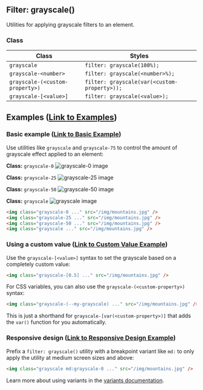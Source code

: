 ## Filter: grayscale()

Utilities for applying grayscale filters to an element.

### Class

| Class                     | Styles                                     |
| ------------------------- | ------------------------------------------ |
| `grayscale`               | `filter: grayscale(100%);`                |
| `grayscale-<number>`      | `filter: grayscale(<number>%);`           |
| `grayscale-(<custom-property>)` | `filter: grayscale(var(<custom-property>));` |
| `grayscale-[<value>]`     | `filter: grayscale(<value>);`              |

## Examples ([Link to Examples](https://tailwindcss.com/docs/filter-grayscale#examples))

### Basic example ([Link to Basic Example](https://tailwindcss.com/docs/filter-grayscale#basic-example))

Use utilities like `grayscale` and `grayscale-75` to control the amount of grayscale effect applied to an element:

**Class:** `grayscale-0`
![grayscale-0 image](https://images.unsplash.com/photo-1554629947-334ff61d85dc?ixid=MnwxMjA3fDB8MHxwaG90by1wYWdlfHx8fGVufDB8fHx8&ixlib=rb-1.2.1&auto=format&fit=crop&w=1000&h=1000&q=90)

**Class:** `grayscale-25`
![grayscale-25 image](https://images.unsplash.com/photo-1554629947-334ff61d85dc?ixid=MnwxMjA3fDB8MHxwaG90by1wYWdlfHx8fGVufDB8fHx8&ixlib=rb-1.2.1&auto=format&fit=crop&w=1000&h=1000&q=90)

**Class:** `grayscale-50`
![grayscale-50 image](https://images.unsplash.com/photo-1554629947-334ff61d85dc?ixid=MnwxMjA3fDB8MHxwaG90by1wYWdlfHx8fGVufDB8fHx8&ixlib=rb-1.2.1&auto=format&fit=crop&w=1000&h=1000&q=90)

**Class:** `grayscale`
![grayscale image](https://images.unsplash.com/photo-1554629947-334ff61d85dc?ixid=MnwxMjA3fDB8MHxwaG90by1wYWdlfHx8fGVufDB8fHx8&ixlib=rb-1.2.1&auto=format&fit=crop&w=1000&h=1000&q=90)

```html
<img class="grayscale-0 ..." src="/img/mountains.jpg" />
<img class="grayscale-25 ..." src="/img/mountains.jpg" />
<img class="grayscale-50 ..." src="/img/mountains.jpg" />
<img class="grayscale ..." src="/img/mountains.jpg" />
```

### Using a custom value ([Link to Custom Value Example](https://tailwindcss.com/docs/filter-grayscale#using-a-custom-value))

Use the `grayscale-[<value>]` syntax to set the grayscale based on a completely custom value:

```html
<img class="grayscale-[0.5] ..." src="/img/mountains.jpg" />
```

For CSS variables, you can also use the `grayscale-(<custom-property>)` syntax:

```html
<img class="grayscale-(--my-grayscale) ..." src="/img/mountains.jpg" />
```

This is just a shorthand for `grayscale-[var(<custom-property>)]` that adds the `var()` function for you automatically.

### Responsive design ([Link to Responsive Design Example](https://tailwindcss.com/docs/filter-grayscale#responsive-design))

Prefix a `filter: grayscale()` utility with a breakpoint variant like `md:` to only apply the utility at medium screen sizes and above:

```html
<img class="grayscale md:grayscale-0 ..." src="/img/mountains.jpg" />
```

Learn more about using variants in the [variants documentation](https://tailwindcss.com/docs/hover-focus-and-other-states).
